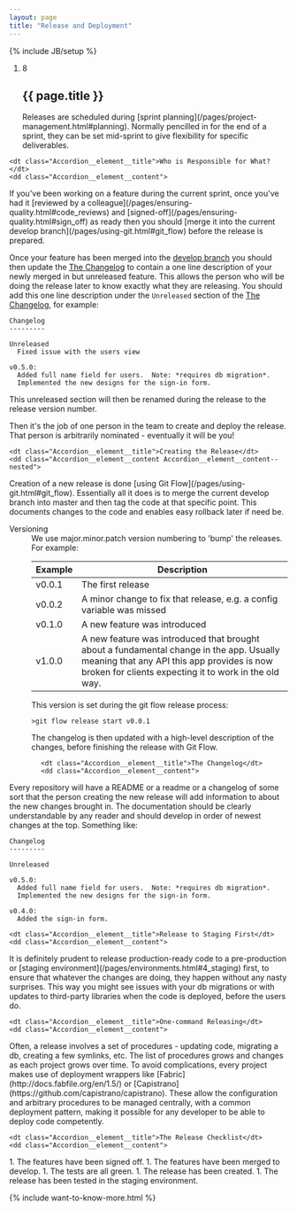 ```yaml
---
layout: page
title: "Release and Deployment"
---
```

{% include JB/setup %}

<ol class="Ordered-list--wide">
    <li>
        <div class="Ordered-list--context Ordered-list--no-number">
            <span class="Ordered-list--number">8</span>
            <div>
                <h2 class="List-item__heading">{{ page.title }}</h2>
<div class="List-item__body" markdown="1">
Releases are scheduled during [sprint planning](/pages/project-management.html#planning).  Normally pencilled in for the end of a sprint, they can be set mid-sprint to give flexibility for specific deliverables.
</div>
            </div>
        </div>
    </li>
</ol>

<dl class="Accordion--top">

    <dt class="Accordion__element__title">Who is Responsible for What?</dt>
    <dd class="Accordion__element__content">
<div markdown="1">
If you've been working on a feature during the current sprint, once you've had it [reviewed by a colleague](/pages/ensuring-quality.html#code_reviews) and [signed-off](/pages/ensuring-quality.html#sign_off) as ready then you should [merge it into the current develop branch](/pages/using-git.html#git_flow) before the release is prepared.

Once your feature has been merged into the [develop branch](/pages/using-git.html#git_flow) you should then update the [The Changelog](#the_changelog) to contain a one line description of your newly merged in but unreleased feature. This allows the person who will be doing the release later to know exactly what they are releasing. You should add this one line description under the ``Unreleased`` section of the [The Changelog](#the_changelog), for example:

    Changelog
    ---------

    Unreleased
      Fixed issue with the users view

    v0.5.0:
      Added full name field for users.  Note: *requires db migration*.
      Implemented the new designs for the sign-in form.

This unreleased section will then be renamed during the release to the release version number.

Then it's the job of one person in the team to create and deploy the release.  That person is arbitrarily nominated - eventually it will be you!
</div>
    </dd>

    <dt class="Accordion__element__title">Creating the Release</dt>
    <dd class="Accordion__element__content Accordion__element__content--nested">
<div markdown="1">
Creation of a new release is done [using Git Flow](/pages/using-git.html#git_flow).  Essentially all it does is to merge the current develop branch into master and then tag the code at that specific point. This documents changes to the code and enables easy rollback later if need be.
</div>
        <dl class="Accordion--nested">
            <dt class="Accordion__element__title">Versioning</dt>
            <dd class="Accordion__element__content">
<div markdown="1">
We use major.minor.patch version numbering to 'bump' the releases.  For example:

| Example | Description                                                           |
| ------- | --------------------------------------------------------------------- |
| v0.0.1  | The first release                                                     |
| v0.0.2  | A minor change to fix that release, e.g. a config variable was missed |
| v0.1.0  | A new feature was introduced                                          |
| v1.0.0  | A new feature was introduced that brought about a fundamental change in the app.  Usually meaning that any API this app provides is now broken for clients expecting it to work in the old way. |

This version is set during the git flow release process:

    >git flow release start v0.0.1

The changelog is then updated with a high-level description of the changes, before finishing the release with Git Flow.
</div>
            </dd>

            <dt class="Accordion__element__title">The Changelog</dt>
            <dd class="Accordion__element__content">
<div markdown="1">
Every repository will have a README or a readme or a changelog of some sort that the person creating the new release will add information to about the new changes brought in.  The documentation should be clearly understandable by any reader and should develop in order of newest changes at the top.  Something like:

    Changelog
    ---------

    Unreleased

    v0.5.0:
      Added full name field for users.  Note: *requires db migration*.
      Implemented the new designs for the sign-in form.

    v0.4.0:
      Added the sign-in form.
</div>
            </dd>
        </dl>
    </dd>

    <dt class="Accordion__element__title">Release to Staging First</dt>
    <dd class="Accordion__element__content">
<div markdown="1">
It is definitely prudent to release production-ready code to a pre-production or [staging environment](/pages/environments.html#4_staging) first, to ensure that whatever the changes are doing, they happen without any nasty surprises.  This way you might see issues with your db migrations or with updates to third-party libraries when the code is deployed, before the users do.
</div>
    </dd>

    <dt class="Accordion__element__title">One-command Releasing</dt>
    <dd class="Accordion__element__content">
<div markdown="1">
Often, a release involves a set of procedures - updating code, migrating a db, creating a few symlinks, etc.  The list of procedures grows and changes as each project grows over time.  To avoid complications, every project makes use of deployment wrappers like [Fabric](http://docs.fabfile.org/en/1.5/) or [Capistrano](https://github.com/capistrano/capistrano).  These allow the configuration and arbitrary procedures to be managed centrally, with a common deployment pattern, making it possible for any developer to be able to deploy code competently.
</div>
    </dd>

    <dt class="Accordion__element__title">The Release Checklist</dt>
    <dd class="Accordion__element__content">
<div markdown="1">
1. The features have been signed off.
1. The features have been merged to develop.
1. The tests are all green.
1. The release has been created.
1. The release has been tested in the staging environment.
</div>
    </dd>
</dl>

{% include want-to-know-more.html %}
